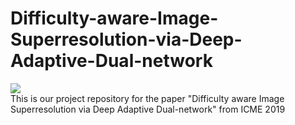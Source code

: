 # Difficulty-aware-Image-Superresolution-via-Deep-Adaptive-Dual-network
![](https://github.com/xzwlx/Difficulty-aware-Image-Superresolution-via-Deep-Adaptive-Dual-network/raw/master/ImageCache/compare.png) <br>
This is our project repository for the paper "Difficulty aware Image Superresolution via Deep Adaptive Dual-network" from ICME 2019
